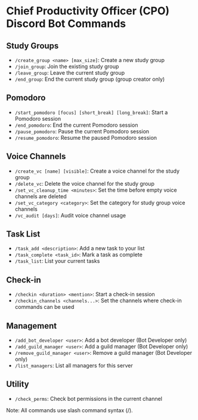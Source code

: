 # Chief Productivity Officer (CPO) Discord Bot Commands

## Study Groups

- `/create_group <name> [max_size]`: Create a new study group
- `/join_group`: Join the existing study group
- `/leave_group`: Leave the current study group
- `/end_group`: End the current study group (group creator only)

## Pomodoro

- `/start_pomodoro [focus] [short_break] [long_break]`: Start a Pomodoro session
- `/end_pomodoro`: End the current Pomodoro session
- `/pause_pomodoro`: Pause the current Pomodoro session
- `/resume_pomodoro`: Resume the paused Pomodoro session

## Voice Channels

- `/create_vc [name] [visible]`: Create a voice channel for the study group
- `/delete_vc`: Delete the voice channel for the study group
- `/set_vc_cleanup_time <minutes>`: Set the time before empty voice channels are deleted
- `/set_vc_category <category>`: Set the category for study group voice channels
- `/vc_audit [days]`: Audit voice channel usage

## Task List

- `/task_add <description>`: Add a new task to your list
- `/task_complete <task_id>`: Mark a task as complete
- `/task_list`: List your current tasks

## Check-in

- `/checkin <duration> <mention>`: Start a check-in session
- `/checkin_channels <channels...>`: Set the channels where check-in commands can be used

## Management

- `/add_bot_developer <user>`: Add a bot developer (Bot Developer only)
- `/add_guild_manager <user>`: Add a guild manager (Bot Developer only)
- `/remove_guild_manager <user>`: Remove a guild manager (Bot Developer only)
- `/list_managers`: List all managers for this server

## Utility

- `/check_perms`: Check bot permissions in the current channel

Note: All commands use slash command syntax (/).